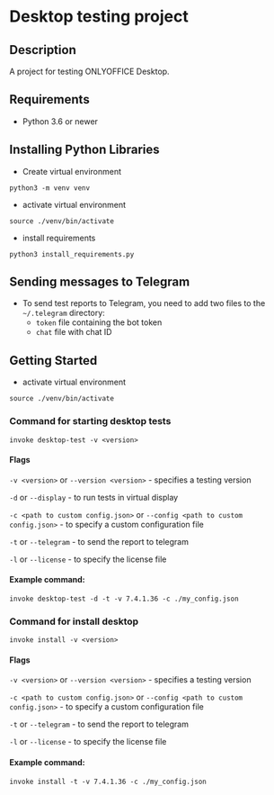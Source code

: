 # Desktop testing project

## Description

A project for testing ONLYOFFICE Desktop.

## Requirements

* Python 3.6 or newer

## Installing Python Libraries

* Create virtual environment

`python3 -m venv venv`

* activate virtual environment

`source ./venv/bin/activate`

* install requirements

`python3 install_requirements.py`

## Sending messages to Telegram

* To send test reports to Telegram, you need to add two files to the `~/.telegram` directory:
    * `token` file containing the bot token
    * `chat` file with chat ID


## Getting Started

* activate virtual environment

`source ./venv/bin/activate`

### Command for starting desktop tests

`invoke desktop-test -v <version>`

#### Flags

`-v <version>` or `--version <version>` - specifies a testing version

`-d` or `--display` - to run tests in virtual display

`-c <path to custom config.json>` or `--config <path to custom config.json>` - 
to specify a custom configuration file

`-t` or `--telegram` - to send the report to telegram

`-l` or `--license` - to specify the license file

####   Example command:

`invoke desktop-test -d -t -v 7.4.1.36 -c ./my_config.json`

### Command for install desktop

`invoke install -v <version>`

#### Flags

`-v <version>` or `--version <version>` - specifies a testing version

`-c <path to custom config.json>` or `--config <path to custom config.json>` - 
to specify a custom configuration file

`-t` or `--telegram` - to send the report to telegram

`-l` or `--license` - to specify the license file

#### Example command:

`invoke install -t -v 7.4.1.36 -c ./my_config.json`
